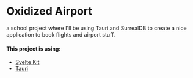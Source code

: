 # Oxidized Airport

a school project where I'll be using Tauri and SurrealDB to create a nice application to book flights and airport stuff.

#### This project is using:
- [Svelte Kit](https://kit.svelte.dev/)
- [Tauri](https://tauri.app/)
